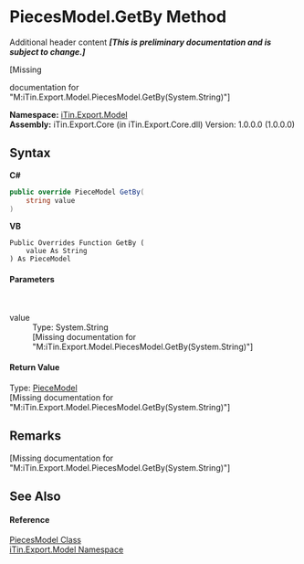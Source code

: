 # PiecesModel.GetBy Method 
Additional header content _**\[This is preliminary documentation and is subject to change.\]**_

\[Missing <summary> documentation for "M:iTin.Export.Model.PiecesModel.GetBy(System.String)"\]

**Namespace:**&nbsp;<a href="ef57ffcc-e95e-b212-5a46-9aa6f5a3511f">iTin.Export.Model</a><br />**Assembly:**&nbsp;iTin.Export.Core (in iTin.Export.Core.dll) Version: 1.0.0.0 (1.0.0.0)

## Syntax

**C#**<br />
``` C#
public override PieceModel GetBy(
	string value
)
```

**VB**<br />
``` VB
Public Overrides Function GetBy ( 
	value As String
) As PieceModel
```


#### Parameters
&nbsp;<dl><dt>value</dt><dd>Type: System.String<br />\[Missing <param name="value"/> documentation for "M:iTin.Export.Model.PiecesModel.GetBy(System.String)"\]</dd></dl>

#### Return Value
Type: <a href="0ca7b575-6078-b606-0774-74123c02ad52">PieceModel</a><br />\[Missing <returns> documentation for "M:iTin.Export.Model.PiecesModel.GetBy(System.String)"\]

## Remarks
\[Missing <remarks> documentation for "M:iTin.Export.Model.PiecesModel.GetBy(System.String)"\]

## See Also


#### Reference
<a href="cc26cd36-7336-c8d7-a10c-62ea6560a304">PiecesModel Class</a><br /><a href="ef57ffcc-e95e-b212-5a46-9aa6f5a3511f">iTin.Export.Model Namespace</a><br />